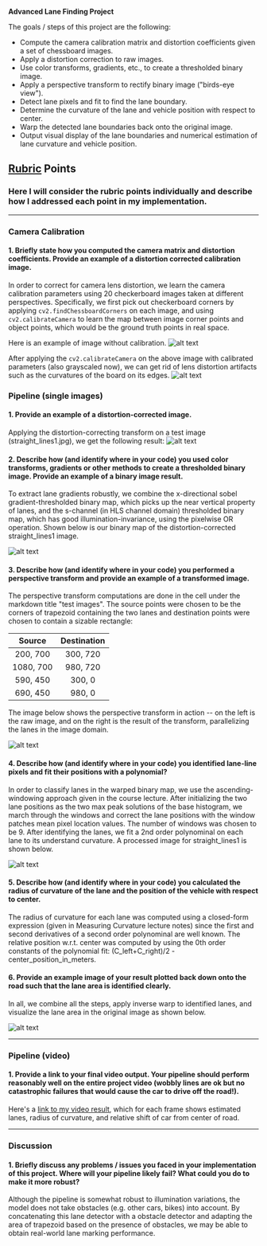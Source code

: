 
**Advanced Lane Finding Project**

The goals / steps of this project are the following:

* Compute the camera calibration matrix and distortion coefficients given a set of chessboard images.
* Apply a distortion correction to raw images.
* Use color transforms, gradients, etc., to create a thresholded binary image.
* Apply a perspective transform to rectify binary image ("birds-eye view").
* Detect lane pixels and fit to find the lane boundary.
* Determine the curvature of the lane and vehicle position with respect to center.
* Warp the detected lane boundaries back onto the original image.
* Output visual display of the lane boundaries and numerical estimation of lane curvature and vehicle position.

[//]: # (Image References)

[image_cam_bef]: ./camera_cal/calibration4.jpg "Distorted"
[image_cam_now]: ./camera_cal/calibration4_undist.jpg "Undistorted"
[image_road]: ./test_images/straight_lines1_rgb_undist.jpg "Road Transformed"
[image_binary]: ./test_images/straight_lines1_binary.jpg "Binary Example"
[warped]: ./test_images/warped.png "Warp Example"
[warped_thresholded]: ./test_images/warped_thresholded.png "Fit Visual"
[straight_lines1_fin]: ./test_images/straight_lines1_fin.jpg "Output"
[video1]: ./project_video_test.mp4 "Video"

## [Rubric](https://review.udacity.com/#!/rubrics/571/view) Points

### Here I will consider the rubric points individually and describe how I addressed each point in my implementation.  

---

### Camera Calibration

#### 1. Briefly state how you computed the camera matrix and distortion coefficients. Provide an example of a distortion corrected calibration image.

In order to correct for camera lens distortion, we learn the camera calibration parameters using 20 checkerboard images taken at different perspectives. Specifically, we first pick out checkerboard corners by applying `cv2.findChessboardCorners` on each image, and using `cv2.calibrateCamera` to learn the map between image corner points and object points, which would be the ground truth points in real space.

Here is an example of image without calibration.
![alt text][image_cam_bef]

After applying the `cv2.calibrateCamera` on the above image with calibrated parameters (also grayscaled now), we can get rid of lens distortion artifacts such as the curvatures of the board on its edges.
![alt text][image_cam_now]


### Pipeline (single images)

#### 1. Provide an example of a distortion-corrected image.

Applying the distortion-correcting transform on a test image (straight_lines1.jpg), we get the following result:
![alt text][image_road]

#### 2. Describe how (and identify where in your code) you used color transforms, gradients or other methods to create a thresholded binary image.  Provide an example of a binary image result.

To extract lane gradients robustly, we combine the x-directional sobel gradient-thresholded binary map, which picks up the near vertical property of lanes, and the s-channel (in HLS channel domain) thresholded binary map, which has good illumination-invariance, using the pixelwise OR operation. Shown below is our binary map of the distortion-corrected straight_lines1 image.

![alt text][image_binary]

#### 3. Describe how (and identify where in your code) you performed a perspective transform and provide an example of a transformed image.

The perspective transform computations are done in the cell under the markdown title "test images".
The source points were chosen to be the corners of trapezoid containing the two lanes and destination points were chosen to contain a sizable rectangle:

| Source        | Destination   | 
|:-------------:|:-------------:| 
| 200, 700      | 300, 720        | 
| 1080, 700      | 980, 720      |
| 590, 450     | 300, 0      |
| 690, 450      | 980, 0 |

The image below shows the perspective transform in action -- on the left is the raw image, and on the right is the result of the transform, parallelizing the lanes in the image domain.

![alt text][warped]

#### 4. Describe how (and identify where in your code) you identified lane-line pixels and fit their positions with a polynomial?

In order to classify lanes in the warped binary map, we use the ascending-windowing approach given in the course lecture. After initializing the two lane positions as the two max peak solutions of the base histogram, we march through the windows and correct the lane positions with the window patches mean pixel location values. The number of windows was chosen to be 9. After identifying the lanes, we fit a 2nd order polynominal on each lane to its understand curvature. A processed image for straight_lines1 is shown below.

![alt text][warped_thresholded]

#### 5. Describe how (and identify where in your code) you calculated the radius of curvature of the lane and the position of the vehicle with respect to center.

The radius of curvature for each lane was computed using a closed-form expression (given in Measuring Curvature lecture notes) since the first and second derivatives of a second order polynominal are well known. The relative position w.r.t. center was computed by using the 0th order constants of the polynomial fit: (C_left+C_right)/2 - center_position_in_meters.


#### 6. Provide an example image of your result plotted back down onto the road such that the lane area is identified clearly.

In all, we combine all the steps, apply inverse warp to identified lanes, and visualize the lane area in the original image as shown below. 

![alt text][straight_lines1_fin]

---

### Pipeline (video)

#### 1. Provide a link to your final video output.  Your pipeline should perform reasonably well on the entire project video (wobbly lines are ok but no catastrophic failures that would cause the car to drive off the road!).

Here's a [link to my video result](./project_video_test.mp4), which for each frame shows estimated lanes, radius of curvature, and relative shift of car from center of road.

---

### Discussion

#### 1. Briefly discuss any problems / issues you faced in your implementation of this project.  Where will your pipeline likely fail?  What could you do to make it more robust?

Although the pipeline is somewhat robust to illumination variations, the model does not take obstacles (e.g. other cars, bikes) into account. By concatenating this lane detector with a obstacle detector and adapting the area of trapezoid based on the presence of obstacles, we may be able to obtain real-world lane marking performance.

